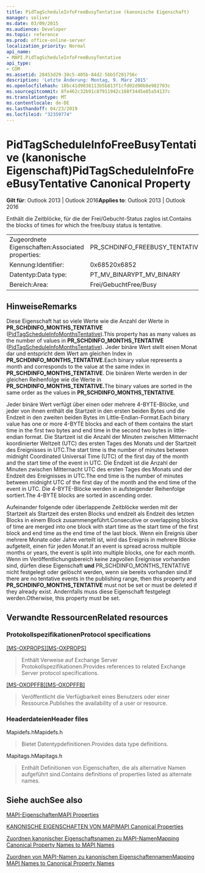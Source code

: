 ```yaml
---
title: PidTagScheduleInfoFreeBusyTentative (kanonische Eigenschaft)
manager: soliver
ms.date: 03/09/2015
ms.audience: Developer
ms.topic: reference
ms.prod: office-online-server
localization_priority: Normal
api_name:
- MAPI.PidTagScheduleInfoFreeBusyTentative
api_type:
- COM
ms.assetid: 28453d29-30c5-405b-84d2-5bb5f281756c
description: 'Letzte Änderung: Montag, 9. März 2015'
ms.openlocfilehash: 18bc41d9038113b5b813f1cfd02d90b8e982703c
ms.sourcegitcommit: 8fe462c32b91c87911942c188f3445e85a54137c
ms.translationtype: MT
ms.contentlocale: de-DE
ms.lasthandoff: 04/23/2019
ms.locfileid: "32359774"
---
```

# <a name="pidtagscheduleinfofreebusytentative-canonical-property"></a><span data-ttu-id="d6ed8-103">PidTagScheduleInfoFreeBusyTentative (kanonische Eigenschaft)</span><span class="sxs-lookup"><span data-stu-id="d6ed8-103">PidTagScheduleInfoFreeBusyTentative Canonical Property</span></span>

  
  
<span data-ttu-id="d6ed8-104">**Gilt für**: Outlook 2013 | Outlook 2016</span><span class="sxs-lookup"><span data-stu-id="d6ed8-104">**Applies to**: Outlook 2013 | Outlook 2016</span></span> 
  
<span data-ttu-id="d6ed8-105">Enthält die Zeitblöcke, für die der Frei/Gebucht-Status zaglos ist.</span><span class="sxs-lookup"><span data-stu-id="d6ed8-105">Contains the blocks of times for which the free/busy status is tentative.</span></span>
  
|||
|:-----|:-----|
|<span data-ttu-id="d6ed8-106">Zugeordnete Eigenschaften:</span><span class="sxs-lookup"><span data-stu-id="d6ed8-106">Associated properties:</span></span>  <br/> |<span data-ttu-id="d6ed8-107">PR_SCHDINFO_FREEBUSY_TENTATIVE</span><span class="sxs-lookup"><span data-stu-id="d6ed8-107">PR_SCHDINFO_FREEBUSY_TENTATIVE</span></span>  <br/> |
|<span data-ttu-id="d6ed8-108">Kennung:</span><span class="sxs-lookup"><span data-stu-id="d6ed8-108">Identifier:</span></span>  <br/> |<span data-ttu-id="d6ed8-109">0x6852</span><span class="sxs-lookup"><span data-stu-id="d6ed8-109">0x6852</span></span>  <br/> |
|<span data-ttu-id="d6ed8-110">Datentyp:</span><span class="sxs-lookup"><span data-stu-id="d6ed8-110">Data type:</span></span>  <br/> |<span data-ttu-id="d6ed8-111">PT_MV_BINARY</span><span class="sxs-lookup"><span data-stu-id="d6ed8-111">PT_MV_BINARY</span></span>  <br/> |
|<span data-ttu-id="d6ed8-112">Bereich:</span><span class="sxs-lookup"><span data-stu-id="d6ed8-112">Area:</span></span>  <br/> |<span data-ttu-id="d6ed8-113">Frei/Gebucht</span><span class="sxs-lookup"><span data-stu-id="d6ed8-113">Free/Busy</span></span>  <br/> |
   
## <a name="remarks"></a><span data-ttu-id="d6ed8-114">Hinweise</span><span class="sxs-lookup"><span data-stu-id="d6ed8-114">Remarks</span></span>

<span data-ttu-id="d6ed8-115">Diese Eigenschaft hat so viele Werte wie die Anzahl der Werte in **PR_SCHDINFO_MONTHS_TENTATIVE** ([PidTagScheduleInfoMonthsTentative](pidtagscheduleinfomonthstentative-canonical-property.md)).</span><span class="sxs-lookup"><span data-stu-id="d6ed8-115">This property has as many values as the number of values in **PR_SCHDINFO_MONTHS_TENTATIVE** ([PidTagScheduleInfoMonthsTentative](pidtagscheduleinfomonthstentative-canonical-property.md)).</span></span> <span data-ttu-id="d6ed8-116">Jeder binäre Wert stellt einen Monat dar und entspricht dem Wert am gleichen Index in **PR_SCHDINFO_MONTHS_TENTATIVE**.</span><span class="sxs-lookup"><span data-stu-id="d6ed8-116">Each binary value represents a month and corresponds to the value at the same index in **PR_SCHDINFO_MONTHS_TENTATIVE**.</span></span> <span data-ttu-id="d6ed8-117">Die binären Werte werden in der gleichen Reihenfolge wie die Werte in **PR_SCHDINFO_MONTHS_TENTATIVE.**</span><span class="sxs-lookup"><span data-stu-id="d6ed8-117">The binary values are sorted in the same order as the values in **PR_SCHDINFO_MONTHS_TENTATIVE**.</span></span>
  
<span data-ttu-id="d6ed8-118">Jeder binäre Wert verfügt über einen oder mehrere 4-BYTE-Blöcke, und jeder von ihnen enthält die Startzeit in den ersten beiden Bytes und die Endzeit in den zweiten beiden Bytes im Little-Endian-Format.</span><span class="sxs-lookup"><span data-stu-id="d6ed8-118">Each binary value has one or more 4-BYTE blocks and each of them contains the start time in the first two bytes and end time in the second two bytes in little-endian format.</span></span> <span data-ttu-id="d6ed8-119">Die Startzeit ist die Anzahl der Minuten zwischen Mitternacht koordinierter Weltzeit (UTC) des ersten Tages des Monats und der Startzeit des Ereignisses in UTC.</span><span class="sxs-lookup"><span data-stu-id="d6ed8-119">The start time is the number of minutes between midnight Coordinated Universal Time (UTC) of the first day of the month and the start time of the event in UTC.</span></span> <span data-ttu-id="d6ed8-120">Die Endzeit ist die Anzahl der Minuten zwischen Mitternacht UTC des ersten Tages des Monats und der Endzeit des Ereignisses in UTC.</span><span class="sxs-lookup"><span data-stu-id="d6ed8-120">The end time is the number of minutes between midnight UTC of the first day of the month and the end time of the event in UTC.</span></span> <span data-ttu-id="d6ed8-121">Die 4-BYTE-Blöcke werden in aufsteigender Reihenfolge sortiert.</span><span class="sxs-lookup"><span data-stu-id="d6ed8-121">The 4-BYTE blocks are sorted in ascending order.</span></span>
  
<span data-ttu-id="d6ed8-122">Aufeinander folgende oder überlappende Zeitblöcke werden mit der Startzeit als Startzeit des ersten Blocks und endzeit als Endzeit des letzten Blocks in einem Block zusammengeführt.</span><span class="sxs-lookup"><span data-stu-id="d6ed8-122">Consecutive or overlapping blocks of time are merged into one block with start time as the start time of the first block and end time as the end time of the last block.</span></span> <span data-ttu-id="d6ed8-123">Wenn ein Ereignis über mehrere Monate oder Jahre verteilt ist, wird das Ereignis in mehrere Blöcke aufgeteilt, einen für jeden Monat.</span><span class="sxs-lookup"><span data-stu-id="d6ed8-123">If an event is spread across multiple months or years, the event is split into multiple blocks, one for each month.</span></span> <span data-ttu-id="d6ed8-124">Wenn im Veröffentlichungsbereich keine zagvollen Ereignisse vorhanden sind, dürfen diese Eigenschaft **und** PR_SCHDINFO_MONTHS_TENTATIVE nicht festgelegt oder gelöscht werden, wenn sie bereits vorhanden sind.</span><span class="sxs-lookup"><span data-stu-id="d6ed8-124">If there are no tentative events in the publishing range, then this property and **PR_SCHDINFO_MONTHS_TENTATIVE** must not be set or must be deleted if they already exist.</span></span> <span data-ttu-id="d6ed8-125">Andernfalls muss diese Eigenschaft festgelegt werden.</span><span class="sxs-lookup"><span data-stu-id="d6ed8-125">Otherwise, this property must be set.</span></span> 
  
## <a name="related-resources"></a><span data-ttu-id="d6ed8-126">Verwandte Ressourcen</span><span class="sxs-lookup"><span data-stu-id="d6ed8-126">Related resources</span></span>

### <a name="protocol-specifications"></a><span data-ttu-id="d6ed8-127">Protokollspezifikationen</span><span class="sxs-lookup"><span data-stu-id="d6ed8-127">Protocol specifications</span></span>

<span data-ttu-id="d6ed8-128">[[MS-OXPROPS]](https://msdn.microsoft.com/library/f6ab1613-aefe-447d-a49c-18217230b148%28Office.15%29.aspx)</span><span class="sxs-lookup"><span data-stu-id="d6ed8-128">[[MS-OXPROPS]](https://msdn.microsoft.com/library/f6ab1613-aefe-447d-a49c-18217230b148%28Office.15%29.aspx)</span></span>
  
> <span data-ttu-id="d6ed8-129">Enthält Verweise auf Exchange Server Protokollspezifikationen.</span><span class="sxs-lookup"><span data-stu-id="d6ed8-129">Provides references to related Exchange Server protocol specifications.</span></span>
    
<span data-ttu-id="d6ed8-130">[[MS-OXOPFFB]](https://msdn.microsoft.com/library/1a527299-7211-4d27-a74c-b69bd0746320%28Office.15%29.aspx)</span><span class="sxs-lookup"><span data-stu-id="d6ed8-130">[[MS-OXOPFFB]](https://msdn.microsoft.com/library/1a527299-7211-4d27-a74c-b69bd0746320%28Office.15%29.aspx)</span></span>
  
> <span data-ttu-id="d6ed8-131">Veröffentlicht die Verfügbarkeit eines Benutzers oder einer Ressource.</span><span class="sxs-lookup"><span data-stu-id="d6ed8-131">Publishes the availability of a user or resource.</span></span>
    
### <a name="header-files"></a><span data-ttu-id="d6ed8-132">Headerdateien</span><span class="sxs-lookup"><span data-stu-id="d6ed8-132">Header files</span></span>

<span data-ttu-id="d6ed8-133">Mapidefs.h</span><span class="sxs-lookup"><span data-stu-id="d6ed8-133">Mapidefs.h</span></span>
  
> <span data-ttu-id="d6ed8-134">Bietet Datentypdefinitionen.</span><span class="sxs-lookup"><span data-stu-id="d6ed8-134">Provides data type definitions.</span></span>
    
<span data-ttu-id="d6ed8-135">Mapitags.h</span><span class="sxs-lookup"><span data-stu-id="d6ed8-135">Mapitags.h</span></span>
  
> <span data-ttu-id="d6ed8-136">Enthält Definitionen von Eigenschaften, die als alternative Namen aufgeführt sind.</span><span class="sxs-lookup"><span data-stu-id="d6ed8-136">Contains definitions of properties listed as alternate names.</span></span>
    
## <a name="see-also"></a><span data-ttu-id="d6ed8-137">Siehe auch</span><span class="sxs-lookup"><span data-stu-id="d6ed8-137">See also</span></span>



[<span data-ttu-id="d6ed8-138">MAPI-Eigenschaften</span><span class="sxs-lookup"><span data-stu-id="d6ed8-138">MAPI Properties</span></span>](mapi-properties.md)
  
[<span data-ttu-id="d6ed8-139">KANONISCHE EIGENSCHAFTEN VON MAPI</span><span class="sxs-lookup"><span data-stu-id="d6ed8-139">MAPI Canonical Properties</span></span>](mapi-canonical-properties.md)
  
[<span data-ttu-id="d6ed8-140">Zuordnen kanonischer Eigenschaftsnamen zu MAPI-Namen</span><span class="sxs-lookup"><span data-stu-id="d6ed8-140">Mapping Canonical Property Names to MAPI Names</span></span>](mapping-canonical-property-names-to-mapi-names.md)
  
[<span data-ttu-id="d6ed8-141">Zuordnen von MAPI-Namen zu kanonischen Eigenschaftennamen</span><span class="sxs-lookup"><span data-stu-id="d6ed8-141">Mapping MAPI Names to Canonical Property Names</span></span>](mapping-mapi-names-to-canonical-property-names.md)


